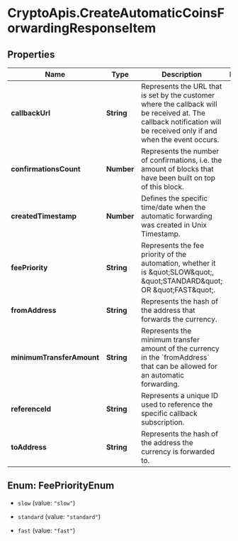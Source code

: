 # CryptoApis.CreateAutomaticCoinsForwardingResponseItem

## Properties

Name | Type | Description | Notes
------------ | ------------- | ------------- | -------------
**callbackUrl** | **String** | Represents the URL that is set by the customer where the callback will be received at. The callback notification will be received only if and when the event occurs. | 
**confirmationsCount** | **Number** | Represents the number of confirmations, i.e. the amount of blocks that have been built on top of this block. | 
**createdTimestamp** | **Number** | Defines the specific time/date when the automatic forwarding was created in Unix Timestamp. | 
**feePriority** | **String** | Represents the fee priority of the automation, whether it is \&quot;SLOW\&quot;, \&quot;STANDARD\&quot; OR \&quot;FAST\&quot;. | 
**fromAddress** | **String** | Represents the hash of the address that forwards the currency. | 
**minimumTransferAmount** | **String** | Represents the minimum transfer amount of the currency in the &#x60;fromAddress&#x60; that can be allowed for an automatic forwarding. | 
**referenceId** | **String** | Represents a unique ID used to reference the specific callback subscription. | 
**toAddress** | **String** | Represents the hash of the address the currency is forwarded to. | 



## Enum: FeePriorityEnum


* `slow` (value: `"slow"`)

* `standard` (value: `"standard"`)

* `fast` (value: `"fast"`)





